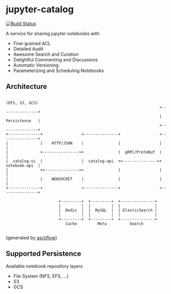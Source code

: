 # jupyter-catalog

[![Build Status](https://travis-ci.com/1ambda/jupyter-catalog.svg?branch=master)](https://travis-ci.com/1ambda/jupyter-catalog)

A service for sharing jupyter notebooks with

- Fine-grained ACL 
- Detailed Audit
- Awesome Search and Curation 
- Delightful Commenting and Discussions
- Automatic Versioning 
- Parameterizing and Scheduling Notebooks

## Architecture

```
                                                                     (EFS, S3, GCS)
                                                                   +----------------+
                                                                   |  Persistence   |
                                                                   +----------------+
+--------------+                 +---------------+                 +----------------+
|              |    HTTP/JSON    |               |                 |                |
|              +---------------->+               |  gRPC/ProtoBuf  |                |
|  catalog-ui  |                 |  catalog-api  +<--------------->+  notebook-api  |
|              +<--------------->+               |                 |                |
|              |    WEBSOCKET    |               |                 |                |
+--------------+                 +---------------+                 +----------------+
                        
                       +---------+  +---------+  +---------------+
                       |         |  |         |  |               |
                       |  Redis  |  |  MySQL  |  | ElasticSearch |
                       |         |  |         |  |               |
                       +---------+  +---------+  +---------------+
                          Cache         Meta          Search 
                          
```

(generated by [asciiflow](http://asciiflow.com/))

## Supported Persistence 

Available notebook repository layers

- File System (NFS, EFS, ...)
- S3
- GCS 